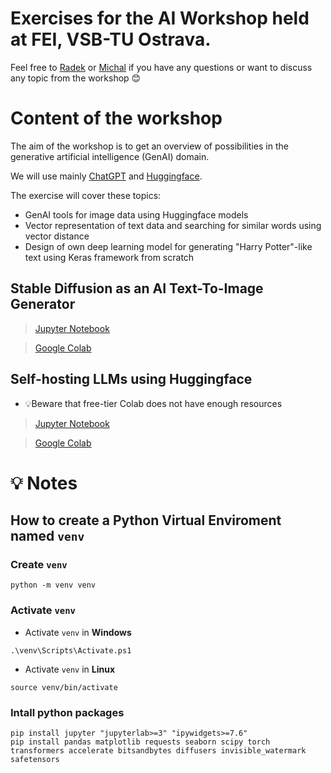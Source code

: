 # Exercises for the AI Workshop held at FEI, VSB-TU Ostrava.

Feel free to [Radek](radek.svoboda@vsb.cz) or [Michal](michal.vasinek@vsb.cz) if you have any questions or want to discuss any topic from the workshop 😊


# Content of the workshop
The aim of the workshop is to get an overview of possibilities in the generative artificial intelligence (GenAI) domain.

We will use mainly [ChatGPT](https://chat.openai.com/) and [Huggingface](https://huggingface.co/).

The exercise will cover these topics:
* GenAI tools for image data using Huggingface models
* Vector representation of text data and searching for similar words using vector distance 
* Design of own deep learning model for generating "Harry Potter"-like text using Keras framework from scratch

## Stable Diffusion as an AI Text-To-Image Generator 
> [Jupyter Notebook](https://github.com/rasvob/PopAI-FEI-Workshop/blob/main/ws_01.ipynb)

> [Google Colab](https://colab.research.google.com/github/rasvob/PopAI-FEI-Workshop/blob/main/ws_01.ipynb)

## Self-hosting LLMs using Huggingface
* 💡Beware that free-tier Colab does not have enough resources

> [Jupyter Notebook](https://github.com/rasvob/PopAI-FEI-Workshop/blob/main/ws_02.ipynb)

> [Google Colab](https://colab.research.google.com/github/rasvob/PopAI-FEI-Workshop/blob/main/ws_02.ipynb)

# 💡 Notes
## How to create a Python Virtual Enviroment named `venv`
### Create `venv`
```
python -m venv venv
```

### Activate `venv`

* Activate `venv` in **Windows**
```
.\venv\Scripts\Activate.ps1
```

* Activate `venv` in **Linux**
```
source venv/bin/activate
```


### Intall python packages

```
pip install jupyter "jupyterlab>=3" "ipywidgets>=7.6"
pip install pandas matplotlib requests seaborn scipy torch transformers accelerate bitsandbytes diffusers invisible_watermark safetensors
```